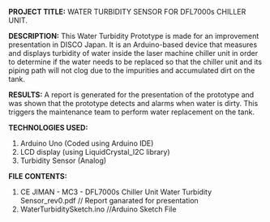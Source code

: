 **PROJECT TITLE:**
WATER TURBIDITY SENSOR FOR DFL7000s CHILLER UNIT.

**DESCRIPTION:**
This Water Turbidity Prototype is made for an improvement presentation in DISCO Japan.
It is an Arduino-based device that measures and displays turbidity of water inside the laser machine chiller unit in order to determine if the water needs to be replaced so that the chiller unit and its piping path will not clog due to the impurities and accumulated dirt on the tank.

**RESULTS:**
A report is generated for the presentation of the prototype and was shown that the prototype detects and alarms when water is dirty.
This triggers the maintenance team to perform water replacement on the tank.

**TECHNOLOGIES USED:**
1. Arduino Uno (Coded using Arduino IDE)
2. LCD display (using LiquidCrystal_I2C library)
3. Turbidity Sensor (Analog)

**FILE CONTENTS:**
1. CE JIMAN - MC3 - DFL7000s Chiller Unit Water Turbidity Sensor_rev0.pdf // Report ganarated for presentation
2. WaterTurbiditySketch.ino //Arduino Sketch File
